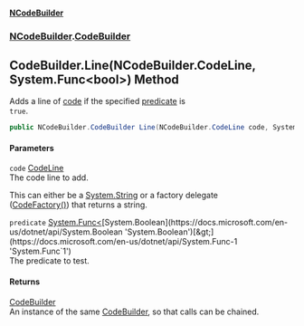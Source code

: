 #### [NCodeBuilder](./index.md 'index')
### [NCodeBuilder](./NCodeBuilder.md 'NCodeBuilder').[CodeBuilder](./NCodeBuilder-CodeBuilder.md 'NCodeBuilder.CodeBuilder')
## CodeBuilder.Line(NCodeBuilder.CodeLine, System.Func&lt;bool&gt;) Method
Adds a line of [code](#NCodeBuilder-CodeBuilder-Line(NCodeBuilder-CodeLine_System-Func-bool-)-code 'NCodeBuilder.CodeBuilder.Line(NCodeBuilder.CodeLine, System.Func&lt;bool&gt;).code') if the specified [predicate](#NCodeBuilder-CodeBuilder-Line(NCodeBuilder-CodeLine_System-Func-bool-)-predicate 'NCodeBuilder.CodeBuilder.Line(NCodeBuilder.CodeLine, System.Func&lt;bool&gt;).predicate') is  
`true`.  
```csharp
public NCodeBuilder.CodeBuilder Line(NCodeBuilder.CodeLine code, System.Func<bool> predicate);
```
#### Parameters
<a name='NCodeBuilder-CodeBuilder-Line(NCodeBuilder-CodeLine_System-Func-bool-)-code'></a>
`code` [CodeLine](./NCodeBuilder-CodeLine.md 'NCodeBuilder.CodeLine')  
The code line to add.  





This can either be a [System.String](https://docs.microsoft.com/en-us/dotnet/api/System.String 'System.String') or a factory delegate  
([CodeFactory()](./NCodeBuilder-CodeFactory().md 'NCodeBuilder.CodeFactory()')) that returns a string.  
  
<a name='NCodeBuilder-CodeBuilder-Line(NCodeBuilder-CodeLine_System-Func-bool-)-predicate'></a>
`predicate` [System.Func&lt;](https://docs.microsoft.com/en-us/dotnet/api/System.Func-1 'System.Func`1')[System.Boolean](https://docs.microsoft.com/en-us/dotnet/api/System.Boolean 'System.Boolean')[&gt;](https://docs.microsoft.com/en-us/dotnet/api/System.Func-1 'System.Func`1')  
The predicate to test.  
  
#### Returns
[CodeBuilder](./NCodeBuilder-CodeBuilder.md 'NCodeBuilder.CodeBuilder')  
An instance of the same [CodeBuilder](./NCodeBuilder-CodeBuilder.md 'NCodeBuilder.CodeBuilder'), so that calls can be chained.  
